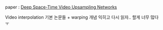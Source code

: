 paper : [Deep Space-Time Video Upsampling Networks](https://www.ecva.net/papers/eccv_2020/papers_ECCV/papers/123550698.pdf)

Video interpolation 기본 논문들 + warping 개념 익히고 다시 읽자..
할게 너무 많다ㅜ
